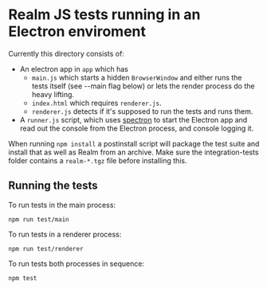# Realm JS tests running in an Electron enviroment

Currently this directory consists of:
- An electron app in `app` which has
  - `main.js` which starts a hidden `BrowserWindow` and either runs the tests itself (see --main flag below) or lets
    the render process do the heavy lifting.
  - `index.html` which requires `renderer.js`.
  - `renderer.js` detects if it's supposed to run the tests and runs them.
- A `runner.js` script, which uses [spectron](https://www.npmjs.com/package/spectron) to start the Electron app and read out the console from the Electron process, and console logging it.

When running `npm install` a postinstall script will package the test suite and install that as well as Realm from an
archive. Make sure the integration-tests folder contains a `realm-*.tgz` file before installing this.

## Running the tests

To run tests in the main process:

    npm run test/main

To run tests in a renderer process:

    npm run test/renderer

To run tests both processes in sequence:

    npm test
